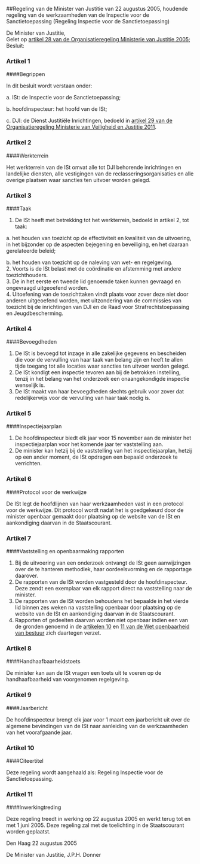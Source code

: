 <meta http-equiv='Content-Type' content='text/html; charset=utf-8' />

##Regeling van de Minister van Justitie van 22 augustus 2005, houdende regeling van de werkzaamheden van de Inspectie voor de Sanctietoepassing (Regeling Inspectie voor de Sanctietoepassing)

De Minister van Justitie,  
Gelet op [artikel 28 van de Organisatieregeling Ministerie van Justitie 2005](../../../../../../../ministeriele-regeling/organisatieregeling/ministerie/van/justitie/2005/BWBR0018331/README.md);
Besluit:    

### Artikel  1  

####Begrippen

In dit besluit wordt verstaan onder: 

a. ISt: de Inspectie voor de Sanctietoepassing;  

b. hoofdinspecteur: het hoofd van de ISt;  

c. DJI: de Dienst Justitiële Inrichtingen, bedoeld in [artikel 29 van de Organisatieregeling Ministerie van Veiligheid en Justitie 2011](../../../../../../../ministeriele-regeling/organisatieregeling/ministerie/van/veiligheid/en/justitie/2011/BWBR0030837/README.md).   

### Artikel  2  

####Werkterrein

Het werkterrein van de ISt omvat alle tot DJI behorende inrichtingen en landelijke diensten, alle vestigingen van de reclasseringsorganisaties en alle overige plaatsen waar sancties ten uitvoer worden gelegd. 

### Artikel  3  

####Taak

1.  De ISt heeft met betrekking tot het werkterrein, bedoeld in artikel 2, tot taak: 

a. het houden van toezicht op de effectiviteit en kwaliteit van de uitvoering, in het bijzonder op de aspecten bejegening en beveiliging, en het daaraan gerelateerde beleid;  

b. het houden van toezicht op de naleving van wet- en regelgeving.     
2.  Voorts is de ISt belast met de coördinatie en afstemming met andere toezichthouders.   
3.  De in het eerste en tweede lid genoemde taken kunnen gevraagd en ongevraagd uitgeoefend worden.   
4.  Uitoefening van de toezichttaken vindt plaats voor zover deze niet door anderen uitgeoefend worden, met uitzondering van de commissies van toezicht bij de inrichtingen van DJI en de Raad voor Strafrechtstoepassing en Jeugdbescherming.  

### Artikel  4  

####Bevoegdheden

1.  De ISt is bevoegd tot inzage in alle zakelijke gegevens en bescheiden die voor de vervulling van haar taak van belang zijn en heeft te allen tijde toegang tot alle locaties waar sancties ten uitvoer worden gelegd.   
2.  De ISt kondigt een inspectie tevoren aan bij de betrokken instelling, tenzij in het belang van het onderzoek een onaangekondigde inspectie wenselijk is.   
3.  De ISt maakt van haar bevoegdheden slechts gebruik voor zover dat redelijkerwijs voor de vervulling van haar taak nodig is.  

### Artikel  5  

####Inspectiejaarplan

1.  De hoofdinspecteur biedt elk jaar voor 15 november aan de minister het inspectiejaarplan voor het komende jaar ter vaststelling aan.   
2.  De minister kan hetzij bij de vaststelling van het inspectiejaarplan, hetzij op een ander moment, de ISt opdragen een bepaald onderzoek te verrichten.  

### Artikel  6  

####Protocol voor de werkwijze

De ISt legt de hoofdlijnen van haar werkzaamheden vast in een protocol voor de werkwijze. Dit protocol wordt nadat het is goedgekeurd door de minister openbaar gemaakt door plaatsing op de website van de ISt en aankondiging daarvan in de Staatscourant. 

### Artikel  7  

####Vaststelling en openbaarmaking rapporten

1.  Bij de uitvoering van een onderzoek ontvangt de ISt geen aanwijzingen over de te hanteren methodiek, haar oordeelsvorming en de rapportage daarover.   
2.  De rapporten van de ISt worden vastgesteld door de hoofdinspecteur. Deze zendt een exemplaar van elk rapport direct na vaststelling naar de minister.   
3.  De rapporten van de ISt worden behoudens het bepaalde in het vierde lid binnen zes weken na vaststelling openbaar door plaatsing op de website van de ISt en aankondiging daarvan in de Staatscourant.   
4.  Rapporten of gedeelten daarvan worden niet openbaar indien een van de gronden genoemd in de [artikelen 10](../../../../../../../wet/wet/openbaarheid/van/bestuur/BWBR0005252/README.md) en [11 van de Wet openbaarheid van bestuur](../../../../../../../wet/wet/openbaarheid/van/bestuur/BWBR0005252/README.md) zich daartegen verzet.  

### Artikel  8  

####Handhaafbaarheidstoets

De minister kan aan de ISt vragen een toets uit te voeren op de handhaafbaarheid van voorgenomen regelgeving. 

### Artikel  9  

####Jaarbericht

De hoofdinspecteur brengt elk jaar voor 1 maart een jaarbericht uit over de algemene bevindingen van de ISt naar aanleiding van de werkzaamheden van het voorafgaande jaar. 

### Artikel  10  

####Citeertitel

Deze regeling wordt aangehaald als: Regeling Inspectie voor de Sanctietoepassing. 

### Artikel  11  

####Inwerkingtreding

Deze regeling treedt in werking op 22 augustus 2005 en werkt terug tot en met 1 juni 2005. 
Deze regeling zal met de toelichting in de Staatscourant worden geplaatst.   

Den Haag 
22 augustus 2005   

De 
Minister van Justitie, 
J.P.H. Donner     
